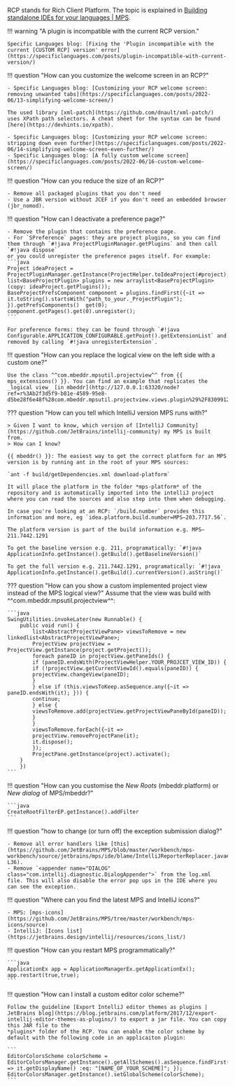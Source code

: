 RCP stands for Rich Client Platform. The topic is explained in [Building standalone IDEs for your languages | MPS](https://www.jetbrains.com/help/mps/building-standalone-ides-for-your-languages.html).

!!! warning "A plugin is incompatible with the current RCP version."
    
    Specific Languages blog: [Fixing the 'Plugin incompatible with the current [CUSTOM RCP] version' error](https://specificlanguages.com/posts/plugin-incompatible-with-current-version/)

!!! question "How can you customize the welcome screen in an RCP?"

    - Specific Languages blog: [Customizing your RCP welcome screen: removing unwanted tabs](https://specificlanguages.com/posts/2022-06/13-simplifying-welcome-screen/)
    
    The used library [xml-patch](https://github.com/dnault/xml-patch/) uses XPath path selectors. A cheat sheet for the syntax can be found [here](https://devhints.io/xpath). 
    
    - Specific Languages blog: [Customizing your RCP welcome screen: stripping down even further](https://specificlanguages.com/posts/2022-06/14-simplifying-welcome-screen-even-further/)
    - Specific Languages blog: [A fully custom welcome screen](https://specificlanguages.com/posts/2022-06/16-custom-welcome-screen/)

!!! question "How can you reduce the size of an RCP?"

    - Remove all packaged plugins that you don't need
    - Use a JBR version without JCEF if you don't need an embedded browser (jbr_nomod).

!!! question "How can I deactivate a preference page?"

    - Remove the plugin that contains the preference page.
    - For `SPreference` pages: they are project plugins, so you can find them through `#!java ProjectPluginManager.getPlugins` and then call `#!java dispose`
    or you could unregister the preference pages itself. For example:
    ```java
    Project ideaProject = ProjectPluginManager.getInstance(ProjectHelper.toIdeaProject(#project);
    list<BaseProjectPlugin> plugins = new arraylist<BaseProjectPlugin>(copy: ideaProject.getPlugins());
    BaseProjectPrefsComponent component = plugins.findFirst({~it => it.toString().startsWith("path_to_your._ProjectPlugin"); }).getPrefsComponents()  get(0);
    component.getPages().get(0).unregister();
    ```
    
    For preference forms: they can be found through `#!java Configurable.APPLICATION_CONFIGURABLE.getPoint().getExtensionList` and removed by calling `#!java unregisterExtension`.

!!! question "How can you replace the logical view on the left side with a custom one?"


    Use the class ^^com.mbeddr.mpsutil.projectview^^ from {{ mps_extensions() }}. You can find an example that replicates the _logical view_ [in mbeddr](http://127.0.0.1:63320/node?ref=r%3Ab2f3d5f9-b81e-4589-95e8-d5be28f6e48f%28com.mbeddr.mpsutil.projectview.views.plugin%29%2F8309912865649309798&project=com.mbeddr.mpsutil).

??? question "How can you tell which IntelliJ version MPS runs with?"

    > Given I want to know, which version of [IntelliJ Community](https://github.com/JetBrains/intellij-community) my MPS is built from.
    > How can I know?

    {{ mbeddr() }}: The easiest way to get the correct platform for an MPS version is by running ant in the root of your MPS sources:

    `ant -f build/getDependencies.xml download-platform`

    It will place the platform in the folder *mps-platform* of the repository and is automatically imported into the intelliJ project where you can read the sources and also step into them when debugging.

    In case you're looking at an RCP: `/build.number` provides this information and more, eg `idea.platform.build.number=MPS—203.7717.56`.

    The platform version is part of the build information e.g. MPS—211.7442.1291

    To get the baseline version e.g. 211, programatically: `#!java ApplicationInfo.getInstance().getBuild().getBaselineVersion()`

    To get the full version e.g. 211.7442.1291, programatically: `#!java ApplicationInfo.getInstance().getBuild().currentVersion().asString()`

??? question "How can you show a custom implemented project view instead of the MPS logical view?"
    Assume that the view was build with ^^com.mbeddr.mpsutil.projectview^^:    

    ```java
    SwingUtilities.invokeLater(new Runnable() { 
        public void run() {
            list<AbstractProjectViewPane> viewsToRemove = new linkedlist<AbstractProjectViewPane>;
            ProjectView projectView = ProjectView.getInstance(project.getProject());
            foreach paneID in projectView.getPaneIds() {
            if (paneID.endsWith(ProjectViewHelper.YOUR_PROJCET_VIEW_ID)) {
            if (!projectView.getCurrentViewId().equals(paneID)) {
            projectView.changeView(paneID);
            }
            } else if (this.viewsToKeep.asSequence.any({~it => paneID.endsWith(it); })) {
            continue;
            } else {
            viewsToRemove.add(projectView.getProjectViewPaneById(paneID));
            }
            }
            viewsToRemove.forEach({~it =>
            projectView.removeProjectPane(it);
            it.dispose();
            });
            ProjectPane.getInstance(project).activate();
        }
        })
    ```

!!! question "How can you customise the *New Roots* (mbeddr.platform) or *New dialog* of MPS/mbeddr?"

    ```java
    CreateRootFilterEP.getInstance().addFilter
    ```

!!! question "how to change (or turn off) the exception submission dialog?"

    - Remove all error handlers like [this](https://github.com/JetBrains/MPS/blob/master/workbench/mps-workbench/source/jetbrains/mps/ide/blame/IntelliJReporterReplacer.java#L34-L36).
    - Remove `<appender name="DIALOG" class="com.intellij.diagnostic.DialogAppender">` from the log.xml file. This will also disable the error pop ups in the IDE where you can see the exception.

!!! question "Where can you find the latest MPS and IntelliJ icons?"

    - MPS: [mps-icons](https://github.com/JetBrains/MPS/tree/master/workbench/mps-icons/source)
    - IntelliJ: [Icons list](https://jetbrains.design/intellij/resources/icons_list/)

!!! question "How can you restart MPS programmatically?"

    ```java
    ApplicationEx app = ApplicationManagerEx.getApplicationEx(); 
    app.restart(true,true);
    ```

!!! question "How can I install a custom editor color scheme?"

    Follow the guideline [Export IntelliJ editor themes as plugins | JetBrains blog](https://blog.jetbrains.com/platform/2017/12/export-intellij-editor-themes-as-plugins/) to export a jar file. You can copy this JAR file to the
    *plugins* folder of the RCP. You can enable the color scheme by default with the following code in an applicaiton plugin:
    
    ```
    EditorColorsScheme colorScheme = EditorColorsManager.getInstance().getAllSchemes().asSequence.findFirst({~it => it.getDisplayName() :eq: "[NAME_OF_YOUR_SCHEME]"; }); 
    EditorColorsManager.getInstance().setGlobalScheme(colorScheme);
    ```